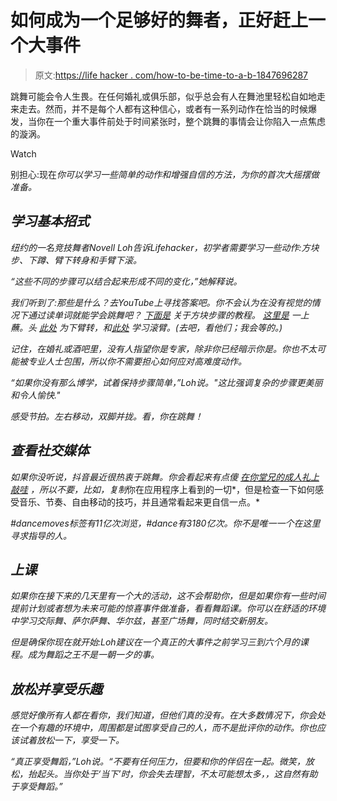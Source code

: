 # 如何成为一个足够好的舞者，正好赶上一个大事件

> 原文:[https://life hacker . com/how-to-be-time-to-a-b-1847696287](https://lifehacker.com/how-to-become-a-good-enough-dancer-just-in-time-for-a-b-1847696287)

跳舞可能会令人生畏。在任何婚礼或俱乐部，似乎总会有人在舞池里轻松自如地走来走去。然而，并不是每个人都有这种信心，或者有一系列动作在恰当的时候爆发，当你在一个重大事件前处于时间紧张时，整个跳舞的事情会让你陷入一点焦虑的漩涡。

Watch

别担心:现在*你可以学习一些简单的动作和增强自信的方法，为你的首次大摇摆做准备。*

## ***学习基本招式***

*纽约的一名竞技舞者Novell Loh告诉Lifehacker，初学者需要学习一些动作:方块步、下蹲、臂下转身和手臂下滚。*

*“这些不同的步骤可以结合起来形成不同的变化，”她解释说。*

*我们听到了:那些是什么？去YouTube上寻找答案吧。你不会认为在没有视觉的情况下通过读单词就能学会跳舞吧？ [下面是](https://www.youtube.com/watch?v=c7zLOz75g1Y) 关于方块步骤的教程。 [这里是](https://www.youtube.com/watch?v=ZwZzPFkkYXQ) 一上蘸。头 [此处](https://www.youtube.com/watch?v=lhu6spVILW8) 为下臂转，和[此处](https://www.youtube.com/watch?v=ALzEr7tWXBY) 学习滚臂。(去吧，看他们；我会等的。)*

*记住，在婚礼或酒吧里，没有人指望你是专家，除非你已经暗示你是。你也不太可能被专业人士包围，所以你不需要担心如何应对高难度动作。*

*“如果你没有那么博学，试着保持步骤简单，”Loh说。"这比强调复杂的步骤更美丽和令人愉快."*

*感受节拍。左右移动，双脚并拢。看，你在跳舞！*

## ***查看社交媒体***

*如果你没听说，抖音最近很热衷于跳舞。你会看起来有点傻 [在你堂兄的成人礼上敲哇](https://www.youtube.com/watch?v=1KoCWms3jZk) ，所以不要，比如，复制*你在应用程序上看到的一切*，但是检查一下如何感受音乐、节奏、自由移动的技巧，并且通常看起来更自信一点。*

*#dancemoves标签有11亿次浏览，#dance有3180亿次。你不是唯一一个在这里寻求指导的人。*

## ***上课***

*如果你在接下来的几天里有一个大的活动，这不会帮助你，但是如果你有一些时间提前计划或者想为未来可能的惊喜事件做准备，看看舞蹈课。你可以在舒适的环境中学习交际舞、萨尔萨舞、华尔兹，甚至广场舞，同时结交新朋友。*

*但是确保你现在就开始:Loh建议在一个真正的大事件之前学习三到六个月的课程。成为舞蹈之王不是一朝一夕的事。*

## ***放松并享受乐趣***

*感觉好像所有人都在看你，我们知道，但他们真的没有。在大多数情况下，你会处在一个有趣的环境中，周围都是试图享受自己的人，而不是批评你的动作。你也应该试着放松一下，享受一下。*

*“真正享受舞蹈，”Loh说。“不要有任何压力，但要和你的伴侣在一起。微笑，放松，抬起头。当你处于‘当下’时，你会失去理智，不太可能想太多，，这自然有助于享受舞蹈。”*